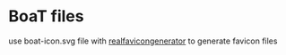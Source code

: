 # BoaT files

use boat-icon.svg file with [realfavicongenerator](https://realfavicongenerator.net) to generate favicon files
